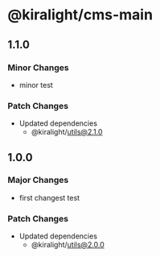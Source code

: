 # @kiralight/cms-main

## 1.1.0

### Minor Changes

- minor test

### Patch Changes

- Updated dependencies
  - @kiralight/utils@2.1.0

## 1.0.0

### Major Changes

- first changest test

### Patch Changes

- Updated dependencies
  - @kiralight/utils@2.0.0
